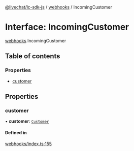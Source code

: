 [@livechat/lc-sdk-js](../README.md) / [webhooks](../modules/webhooks.md) / IncomingCustomer

# Interface: IncomingCustomer

[webhooks](../modules/webhooks.md).IncomingCustomer

## Table of contents

### Properties

- [customer](webhooks.IncomingCustomer.md#customer)

## Properties

### customer

• **customer**: [`Customer`](objects.Customer.md)

#### Defined in

[webhooks/index.ts:155](https://github.com/livechat/lc-sdk-js/blob/951da85/src/webhooks/index.ts#L155)
